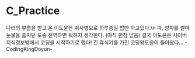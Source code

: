 # C_Practice

나라의 부름을 받고 온 이도윤은 취사병으로 하루종일 밥만 하고있다.\n
파, 양파를 썰며 눈물을 훔치던 도중 전역하면 뭐하지 생각한다. (아직 한참 남음)
결국 이도윤은 사이버지식정보방에서 코딩을 시작하기로 했다!
긴 휴식기를 가진 코딩왕도윤이 돌아왔다... 
-CodingKingDoyun-
